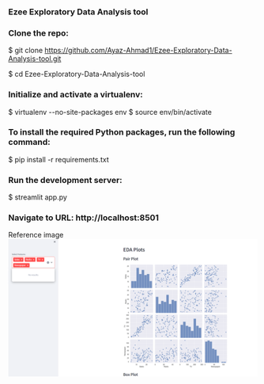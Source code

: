 ### Ezee Exploratory Data Analysis tool

### Clone the repo:

$ git clone https://github.com/Ayaz-Ahmad1/Ezee-Exploratory-Data-Analysis-tool.git

$ cd Ezee-Exploratory-Data-Analysis-tool

### Initialize and activate a virtualenv:

$ virtualenv --no-site-packages env
$ source env/bin/activate

### To install the required Python packages, run the following command:

$ pip install -r requirements.txt

### Run the development server:

$ streamlit app.py

### Navigate to URL: http://localhost:8501

Reference image
![Pair Plot](image.png)

